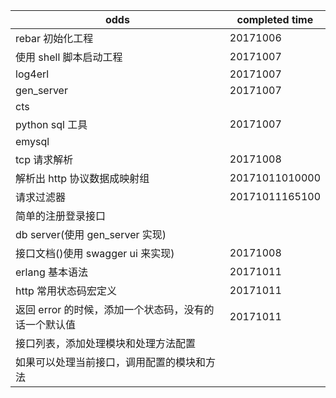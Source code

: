 odds                           | completed time
------------------------------ | --------------
rebar 初始化工程                    | 20171006
使用 shell 脚本启动工程                | 20171007
log4erl                        | 20171007
gen_server                     | 20171007
cts                            |
python sql 工具                  | 20171007
emysql                         |
tcp 请求解析                       | 20171008
解析出 http 协议数据成映射组              | 20171011010000
请求过滤器                          | 20171011165100
简单的注册登录接口                      |
db server(使用 gen_server 实现)    |
接口文档()使用 swagger ui 来实现)       | 20171008
erlang 基本语法                    | 20171011
http 常用状态码宏定义                  | 20171011
返回 error 的时候，添加一个状态码，没有的话一个默认值 | 20171011
接口列表，添加处理模块和处理方法配置             |
如果可以处理当前接口，调用配置的模块和方法          |
